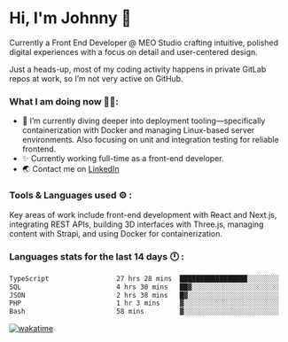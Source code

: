 # Hi, I'm Johnny 👋

Currently a Front End Developer @ MEO Studio crafting intuitive, polished digital experiences with a focus on detail and user-centered design.

Just a heads-up, most of my coding activity happens in private GitLab repos at work, so I’m not very active on GitHub.

### What I am doing now 🧑‍💻:

- 🔭 I’m currently diving deeper into deployment tooling—specifically containerization with Docker and managing Linux-based server environments. Also focusing on unit and integration testing for reliable frontend.
- ✨ Currently working full-time as a front-end developer.
- 🌏 Contact me on [LinkedIn](https://www.linkedin.com/in/johchai/)

### Tools & Languages used ⚙️ :

Key areas of work include front-end development with React and Next.js, integrating REST APIs, building 3D interfaces with Three.js, managing content with Strapi, and using Docker for containerization.

### Languages stats for the last 14 days 🕛 :

<!--START_SECTION:waka-->

```txt
TypeScript                 27 hrs 28 mins  █████████████████░░░░░░░░   67.78 %
SQL                        4 hrs 30 mins   ██▓░░░░░░░░░░░░░░░░░░░░░░   11.11 %
JSON                       2 hrs 38 mins   █▓░░░░░░░░░░░░░░░░░░░░░░░   06.51 %
PHP                        1 hr 3 mins     ▓░░░░░░░░░░░░░░░░░░░░░░░░   02.62 %
Bash                       58 mins         ▓░░░░░░░░░░░░░░░░░░░░░░░░   02.41 %
```

<!--END_SECTION:waka-->

[![wakatime](https://wakatime.com/badge/user/0cd14e89-b357-451d-b5c1-4a79286fb5a6.svg)](https://wakatime.com/@0cd14e89-b357-451d-b5c1-4a79286fb5a6)
